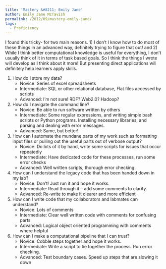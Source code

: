 ```yaml
---
title: 'Mastery &#8211; Emily Jane'
author: Emily Jane McTavish
permalink: /2012/09/mastery-emily-jane/
tags:
  - Proficiency
---
```

I found this tricky- for two main reasons. 1) I don&#8217;t I know how to do most of these things in an advanced way, definitely trying to figure that out! and 2) While I think better computational knowledge is useful for everything, I don&#8217;t usually think of it in terms of task based goals. So I think the things I wrote will develop as I think about it more! But presenting direct applications will definitely help learners apply skills.

1.  How do I store my data? 
    *   Novice: Series of excel spreadsheets
    *   Intermediate: SQL or other relational database, Flat files accessed by scripts
    *   Advanced: I&#8217;m not sure! RDF? Web2.0? Hadoop?
2.  How do I navigate the command line? 
    *   Novice: Be able to run software written by others
    *   Intermediate: Some regular expressions, and writing simple bash scripts or Python programs. Installing necessary libraries, and parsing and dealing with error messages.
    *   Advanced: Same, but better!
3.  How can I automate the mundane parts of my work such as formatting input files or pulling out the useful parts out of verbose output? 
    *   Novice: Do lots of it by hand, write some scripts for issues that occur repeatedly
    *   Intermediate: Have dedicated code for these processes, run some error checks
    *   Advanced: Well written scripts, thorough error checking.
4.  How can I understand the legacy code that has been handed down in my lab? 
    *   Novice: Don&#8217;t! Just run it and hope it works.
    *   Intermediate: Read through it &#8211; add some comments to clarify.
    *   Advanced: Re-write to make it clearer and more efficient
5.  How can I write code that my collaborators and labmates can understand? 
    *   Novice: Lots of comments
    *   Intermediate: Clear well written code with comments for confusing parts
    *   Advanced: Logical object oriented programming with comments where helpful
6.  How can I make a computational pipeline that I can trust? 
    *   Novice: Cobble steps together and hope it works.
    *   Intermediate: Write a script to tie together the process. Run error checking.
    *   Advanced: Test boundary cases. Speed up steps that are slowing it down
